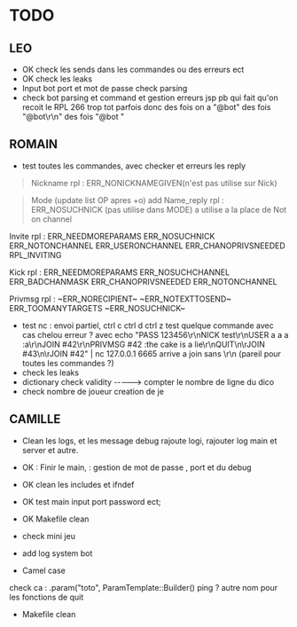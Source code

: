 # TODO

## LEO

- OK check les sends dans les commandes ou des erreurs ect
- OK check les leaks
- Input bot port et mot de passe check parsing
- check bot parsing et command et gestion erreurs
jsp pb qui fait qu'on recoit le RPL 266 trop tot parfois donc des fois on a "@bot" des fois "@bot\r\n" des fois "@bot "

## ROMAIN

- test toutes les commandes, avec checker et erreurs les reply

>Nickname
	rpl :	ERR_NONICKNAMEGIVEN(n'est pas utilise sur Nick)

>Mode (update list OP apres +o) add Name_reply
	rpl :	ERR_NOSUCHNICK (pas utilise dans MODE) a utilise a la place de Not on channel

Invite
	rpl :	ERR_NEEDMOREPARAMS		ERR_NOSUCHNICK
			ERR_NOTONCHANNEL		ERR_USERONCHANNEL
			ERR_CHANOPRIVSNEEDED
			RPL_INVITING

Kick
	rpl :	ERR_NEEDMOREPARAMS		ERR_NOSUCHCHANNEL
			ERR_BADCHANMASK			ERR_CHANOPRIVSNEEDED
			ERR_NOTONCHANNEL

Privmsg
	rpl :	~ERR_NORECIPIENT~			~ERR_NOTEXTTOSEND~
			ERR_TOOMANYTARGETS
			~ERR_NOSUCHNICK~

- test nc : envoi partiel, ctrl c ctrl d ctrl z test quelque commande avec cas chelou
	erreur ? avec echo "PASS 123456\r\nNICK test\r\nUSER a a a :a\r\nJOIN #42\r\nPRIVMSG #42 :the cake is a lie\r\nQUIT\n\rJOIN #43\n\rJOIN #42" | nc 127.0.0.1 6665
	arrive a join sans \r\n (pareil pour toutes les commandes ?)
- check les leaks
- dictionary check validity -----> compter le nombre de ligne du dico
- check nombre de joueur creation de je

## CAMILLE


- Clean les logs, et les message debug rajoute logi, rajouter log main et server et autre.
- OK : Finir le main, : gestion de mot de passe , port et du debug
- OK clean les includes et ifndef
- OK test main input port password ect;
- OK Makefile clean

- check mini jeu
- add log system bot
- Camel case


check ca : .param("toto", ParamTemplate::Builder()
ping ?
autre nom pour les fonctions de quit
- Makefile clean
